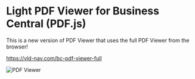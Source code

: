 # Light PDF Viewer for Business Central (PDF.js)

This is a new version of PDF Viewer that uses the full PDF Viewer from the browser!

https://vld-nav.com/bc-pdf-viewer-full

![PDF Viewer](https://static.tildacdn.com/tild6434-3566-4432-b737-343961396561/ezgifcom-gif-maker.gif)
